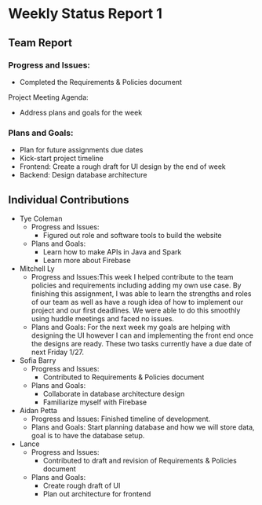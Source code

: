 # Weekly Status Report 1

## Team Report

### Progress and Issues:
* Completed the Requirements & Policies document

Project Meeting Agenda:
* Address plans and goals for the week


### Plans and Goals:

* Plan for future assignments due dates
* Kick-start project timeline
* Frontend: Create a rough draft for UI design by the end of week
* Backend: Design database architecture

## Individual Contributions

* Tye Coleman
  * Progress and Issues:
    - Figured out role and software tools to build the website
  * Plans and Goals:
    - Learn how to make APIs in Java and Spark
    - Learn more about Firebase
* Mitchell Ly
    * Progress and Issues:This week I helped contribute to the team policies and requirements including adding my own use case. By finishing this assignment, I was able to learn the strengths and roles of our team as well as have a rough idea of how to implement our project and our first deadlines. We were able to do this smoothly using huddle meetings and faced no issues.
    * Plans and Goals: For the next week my goals are helping with designing the UI however I can and implementing the front end once the designs are ready. These two tasks currently have a due date of next Friday 1/27.
* Sofia Barry
    * Progress and Issues:
      -  Contributed to Requirements & Policies document
    * Plans and Goals:
      -  Collaborate in database architecture design
      -  Familiarize myself with Firebase 
* Aidan Petta
    * Progress and Issues: Finished timeline of development.
    * Plans and Goals: Start planning database and how we will store data, goal is to have the database setup.
* Lance
    * Progress and Issues:
      -  Contributed to draft and revision of Requirements & Policies document
    * Plans and Goals:
      -  Create rough draft of UI
      -  Plan out architecture for frontend
